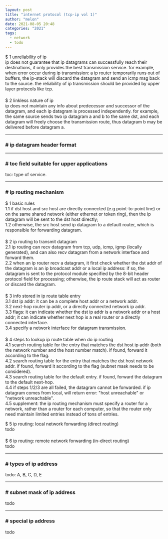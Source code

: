 ```yaml
---
layout: post
title: "internet protocol (tcp-ip vol 1)"
author: "melon"
date: 2021-08-05 20:48
categories: "2021"
tags:
  - network
  - todo
---
```



$ 1 unreliability of ip  
ip does not guarantee that ip datagrams can successfully reach their destinations, it only provides the
best transmission service.
for example, when error occur during ip transmission: a ip router temporarily runs out of buffers,
the ip-stack will discard the datagram and send an icmp msg back to the source.
the reliability of ip transmission should be provided by upper layer protocols like tcp.

<p style="margin-bottom: 20px;"></p>

$ 2 linkless nature of ip  
ip does not maintain any info about predecessor and successor of the datagram, and each ip datagram is
processed independently.
for example, the same source sends two ip datagram a and b to the same dst, and each datagram
will freely choose the transmission route, thus datagram b may be delivered before datagram a.

<hr>

### # ip datagram header format

<hr>

### # toc field suitable for upper applications
toc: type of service.

<hr>

### # ip routing mechanism
$ 1 basic rules  
1.1 if dst host and src host are directly connected (e.g point-to-point line) or on the same shared network
(either ethernet or token ring), then the ip datagram will be sent to the dst host directly;  
1.2 otherwise, the src host send ip datagram to a default router, which is responsible for forwarding datagram.

<p style="margin-bottom: 20px;"></p>

$ 2 ip routing to transmit datagram  
2.1 ip routing can recv datagram from tcp, udp, icmp, igmp (locally generated), and can also recv datagram
from a network interface and forward them.  
2.2 when an ip router recv a datagram, it first check whether the dst addr of the datagram is an ip broadcast
addr or a local ip address: if so, the datagram is sent to the protocol module specified by the 8-bit header
protocol field for processing; otherwise, the ip route stack will act as router or discard the datagram.

<p style="margin-bottom: 20px;"></p>

$ 3 info stored in ip route table entry  
3.1 dst ip addr: it can be a complete host addr or a network addr.  
3.2 next-hop router ip addr, or a directly connected network ip addr.  
3.3 flags: it can indicate whether the dst ip addr is a network addr or a host addr;
it can indicate whether next hop is a real router or a directly connected interface.  
3.4 specify a network interface for datagram transmission.

<p style="margin-bottom: 20px;"></p>

$ 4 steps to lookup ip route table when do ip routing  
4.1 search routing table for the entry that matches the dst host ip addr (both the network number and the host number match).
    if found, forward it according to the flag.  
4.2 search routing table for the entry that matches the dst host network addr.
    if found, forward it according to the flag (subnet mask needs to be considered).  
4.3 search routing table for the default entry. if found, forward the datagram to the default next-hop.  
4.4 if steps 1/2/3 are all failed, the datagram cannot be forwarded.
    if ip datagram comes from local, will return error: "host unreachable" or "network unreachable".  
4.5 supplement: the ip routing mechanism must specify a router for a network, rather than a router
    for each computer, so that the router only need maintain limited entries instead of tons of entries.

$ 5 ip routing: local network forwarding (direct routing)  
todo

<p style="margin-bottom: 20px;"></p>

$ 6 ip routing: remote network forwarding (in-direct routing)  
todo

<hr>

### # types of ip address
todo: A, B, C, D, E

<hr>

### # subnet mask of ip address
todo

<hr>

### # special ip address
todo
